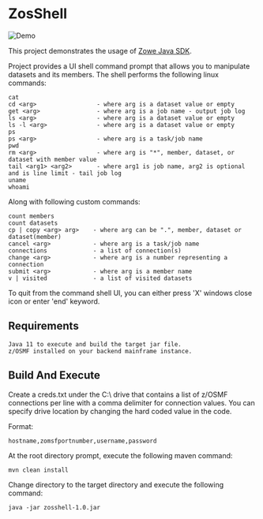# ZosShell

![Demo](https://github.com/frankgiordano/ZosShell/blob/master/demo.gif)
  
This project demonstrates the usage of [Zowe Java SDK](https://github.com/zowe/zowe-client-java-sdk).
  
Project provides a UI shell command prompt that allows you to manipulate datasets and its members. The shell performs the following linux commands:  
  
    cat
    cd <arg>                 - where arg is a dataset value or empty
    get <arg>                - where arg is a job name - output job log
    ls <arg>                 - where arg is a dataset value or empty 
    ls -l <arg>              - where arg is a dataset value or empty 
    ps
    ps <arg>                 - where arg is a task/job name   
    pwd   
    rm <arg>                 - where arg is "*", member, dataset, or dataset with member value
    tail <arg1> <arg2>       - where arg1 is job name, arg2 is optional and is line limit - tail job log
    uname
    whoami
  
Along with following custom commands:  
    
    count members  
    count datasets
    cp | copy <arg> arg>    - where arg can be ".", member, dataset or dataset(member)  
    cancel <arg>            - where arg is a task/job name  
    connections             - a list of connection(s)   
    change <arg>            - where arg is a number representing a connection
    submit <arg>            - where arg is a member name  
    v | visited             - a list of visited datasets
  
To quit from the command shell UI, you can either press 'X' windows close icon or enter 'end' keyword.  
  
## Requirements  
  
    Java 11 to execute and build the target jar file.   
    z/OSMF installed on your backend mainframe instance.  
    
## Build And Execute  

Create a creds.txt under the C:\ drive that contains a list of z/OSMF connections per line with a comma delimiter for
connection values. You can specify drive location by changing the hard coded value in the code.  
  
Format:  
    
    hostname,zomsfportnumber,username,password  
    
At the root directory prompt, execute the following maven command:  
  
    mvn clean install  
  
Change directory to the target directory and execute the following command:  
  
    java -jar zosshell-1.0.jar  
  

